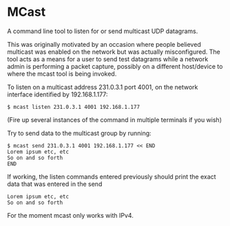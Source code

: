 # MCast

A command line tool to listen for or send multicast UDP datagrams.  

This was originally motivated by an occasion where people believed
multicast was enabled on the network but was actually misconfigured.
The tool acts as a means for a user to send test datagrams while a
network admin is performing a packet capture, possibly on a different
host/device to where the mcast tool is being invoked.  

To listen on a multicast address 231.0.3.1 port 4001, on the network
interface identified by 192.168.1.177:

```
$ mcast listen 231.0.3.1 4001 192.168.1.177
``` 

(Fire up several instances of the command in multiple terminals if you wish)

Try to send data to the multicast group by running:

```
$ mcast send 231.0.3.1 4001 192.168.1.177 << END
Lorem ipsum etc, etc
So on and so forth
END
```

If working, the listen commands entered previously should print the exact 
data that was entered in the send

```
Lorem ipsum etc, etc
So on and so forth
```

For the moment mcast only works with IPv4.


